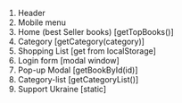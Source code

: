 1. Header
2. Mobile menu
3. Home (best Seller books) [getTopBooks()]
4. Category [getCategory(category)]
5. Shopping List [get from localStorage]
6. Login form [modal window]
7. Pop-up Modal [getBookById(id)]
8. Category-list [getCategoryList()]
9. Support Ukraine [static]
